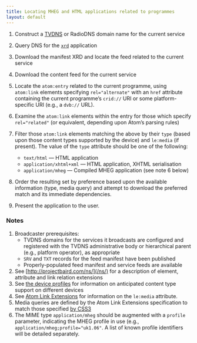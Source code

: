 ```yaml
---
title: Locating MHEG and HTML applications related to programmes
layout: default
---
```


1. Construct a [TVDNS](/discovery/tvdns) or RadioDNS domain name for the
current service

2. Query DNS for the [<code>xrd</code>](http://wiki.github.com/nexgenta/Baird/service-manifests)
application

3. Download the manifest XRD and locate the feed related to the current service

4. Download the content feed for the current service

5. Locate the <code>atom:entry</code> related to the current programme, using
<code>atom:link</code> elements specifying <code>rel="alternate"</code> with an
<code>href</code> attribute containing the current programme’s <code>crid://</code> URI
or some platform-specific URI (e.g., a <code>dvb://</code> URL).

6. Examine the <code>atom:link</code> elements within the entry for those which specify
<code>rel="related"</code> (or equivalent, depending
upon Atom’s parsing rules)

7. Filter those <code>atom:link</code> elements matching the above by their <code>type</code>
(based upon those content types supported by the device) and <code>le:media</code> (if present).
The value of the <code>type</code> attribute should be one of the following:
	* <code>text/html</code> — HTML application
	* <code>application/xhtml+xml</code> — HTML application, XHTML serialisation
	* <code>application/mheg</code> — Compiled MHEG application (see note 6 below)

8. Order the resulting set by preference based upon the available information
(type, media query) and attempt to download the preferred match and its immediate
dependencies.

9. Present the application to the user.

### Notes

1. Broadcaster prerequisites:
	* TVDNS domains for the services it broadcasts are configured and registered
	with the TVDNS administrative body or hierarchical parent (e.g., platform
	operator), as appropriate
	* <code>SRV</code> and <code>TXT</code> records for the feed manifest have
	been published
	* Properly-populated feed manifest and service feeds are available
2. See [http://projectbaird.com/ns/](/ns/) for a description of element,
attribute and link relation extensions
3. See [the device profiles](http://wiki.github.com/nexgenta/Baird/device-profiles)
for information on anticipated content type support on different devices
4. See [Atom Link Extensions](http://tools.ietf.org/html/draft-snell-atompub-link-extensions-06)
for information on the <code>le:media</code> attribute.
5. Media queries are defined by the Atom Link Extensions specification to
match those specified [by CSS3](http://www.w3.org/TR/css3-mediaqueries/)
6. The MIME type <code>application/mheg</code> should be augmented with a
<code>profile</code> parameter, indicating the MHEG profile in use (e.g.,
<code>application/mheg;profile="uk1.06"</code>. A list of known profile
identifiers will be detailed separately.
